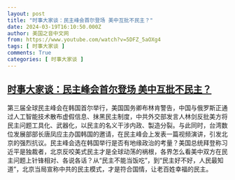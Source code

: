 ```yaml
---
layout: post
title: "时事大家谈：民主峰会首尔登场 美中互批不民主？"
date: 2024-03-19T16:10:50.000Z
author: 美国之音中文网
from: https://www.youtube.com/watch?v=5DFZ_5aOXg4
tags: [ 时事大家谈 ]
comments: True
categories: [ 时事大家谈 ]
---
```

<!--1710864650000-->
[时事大家谈：民主峰会首尔登场 美中互批不民主？](https://www.youtube.com/watch?v=5DFZ_5aOXg4)
------

<div>
第三届全球民主峰会在韩国首尔举行，美国国务卿布林肯警告，中国与俄罗斯正通过人工智能技术散布虚假信息、抹黑民主制度，中共外交部发言人林剑反批美方将民主问题工具化、武器化，以民主的名义干涉内政、製造分裂。与此同时，台湾数位发展部部长唐凤应主办国韩国的邀请，在民主峰会上发表一篇视频演讲，引发北京的强烈抗议。民主峰会选在韩国举行是否有地缘政治的考量？美国总统拜登称习近平是独裁者，北京反咬美式民主才是全球动荡的祸根，各界怎么看美中双方在民主问题上针锋相对、各说各话？从“民主不能当饭吃”，到“民主好不好，人民最知道”，北京当局宣称中共的民主模式，才是符合国情，让老百姓幸福的民主。
</div>
